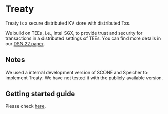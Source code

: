 # Treaty

Treaty is a secure distributed KV store with distributed Txs. 

We build on TEEs, i.e., Intel SGX, to provide trust and security for transactions in a distributed settings of TEEs.
You can find more details in our [DSN'22 paper](https://dse.in.tum.de/wp-content/uploads/2022/04/Treaty_PDFExpress.pdf).

## Notes
We used a internal development version of SCONE and Speicher to implement Treaty. 
We have not tested it with the publicly available version.

## Getting started guide 
Please check [here](setup.md).
